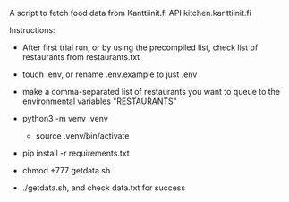 A script to fetch food data from Kanttiinit.fi API kitchen.kanttiinit.fi

Instructions:

- After first trial run, or by using the precompiled list, check list of restaurants from restaurants.txt

- touch .env, or rename .env.example to just .env

- make a comma-separated list of restaurants you want to queue to the environmental variables "RESTAURANTS"

- python3 -m venv .venv
	- source .venv/bin/activate

- pip install -r requirements.txt

- chmod +777 getdata.sh

- ./getdata.sh, and check data.txt for success
